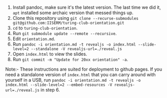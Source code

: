 1. Install pandoc, make sure it's the latest version. The last time we did it, `apt` installed some archaic version that messed things up.
2. Clone this repository using `git clone --recurse-submodules git@github.com:IISERM/turing-club-orientation.git`
3. `cd` to `turing-club-orientation`.
4. Run `git submodule update --remote --recursive`.
5. Edit `orientation.md`.
6. Run `pandoc -i orientation.md -t revealjs -o index.html --slide-level=2 --standalone -V revealjs-url=./reveal.js`
7. Open `index.html` to view the slides.
8. Run `git commit -m "Update for 20xx orientation" -a`.

Note:- These instructions are suited for deployment to github pages. If you need a standalone version of `index.html` that you can carry around with yourself in a USB, run `pandoc -i orientation.md -t revealjs -o index.html --slide-level=2 --embed-resources -V revealjs-url=./reveal.js` in step 6.